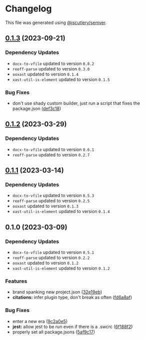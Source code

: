 # Changelog

This file was generated using [@jscutlery/semver](https://github.com/jscutlery/semver).

## [0.1.3](https://github.com/TrialAndErrorOrg/parsers/compare/ooxast-util-citation-plugin-0.1.2...ooxast-util-citation-plugin-0.1.3) (2023-09-21)

### Dependency Updates

* `docx-to-vfile` updated to version `0.8.2`
* `reoff-parse` updated to version `0.3.0`
* `ooxast` updated to version `0.1.4`
* `xast-util-is-element` updated to version `0.1.5`

### Bug Fixes

* don't use shady custom builder, just run a script that fixes the package.json ([def3c18](https://github.com/TrialAndErrorOrg/parsers/commit/def3c1844ae0a0d547de2b0a01689a302b58ab61))

## [0.1.2](https://github.com/TrialAndErrorOrg/parsers/compare/ooxast-util-citation-plugin-0.1.1...ooxast-util-citation-plugin-0.1.2) (2023-03-29)

### Dependency Updates

* `docx-to-vfile` updated to version `0.6.1`
* `reoff-parse` updated to version `0.2.7`
## [0.1.1](https://github.com/TrialAndErrorOrg/parsers/compare/ooxast-util-citation-plugin-0.1.0...ooxast-util-citation-plugin-0.1.1) (2023-03-14)

### Dependency Updates

* `docx-to-vfile` updated to version `0.5.3`
* `reoff-parse` updated to version `0.2.5`
* `ooxast` updated to version `0.1.3`
* `xast-util-is-element` updated to version `0.1.4`
## 0.1.0 (2023-03-09)

### Dependency Updates

* `docx-to-vfile` updated to version `0.5.1`
* `reoff-parse` updated to version `0.2.2`
* `ooxast` updated to version `0.1.2`
* `xast-util-is-element` updated to version `0.1.2`

### Features

* brand spanking new project.json ([32e19eb](https://github.com/TrialAndErrorOrg/parsers/commit/32e19ebf3f71c80336f637297d8f4db274d098bf))
* **citations:** infer plugin type, don't break as often ([fd6a8af](https://github.com/TrialAndErrorOrg/parsers/commit/fd6a8af17f5900025cb2c23f3626113e617ba6bb))


### Bug Fixes

* enter a new era ([9c2a0e5](https://github.com/TrialAndErrorOrg/parsers/commit/9c2a0e505472c43d384f3cc78543ad90877b7c3d))
* **jest:** allow jest to be run even if there is a .swcrc ([6f188f2](https://github.com/TrialAndErrorOrg/parsers/commit/6f188f2a06922ee00d9367b29e666894e48c6c1e))
* properly set all package.jsons ([5af9c17](https://github.com/TrialAndErrorOrg/parsers/commit/5af9c177be9910511844c481ca59cfcc7bd9b0f6))
